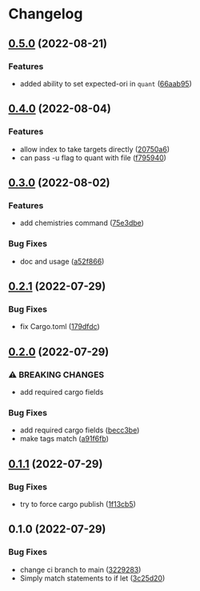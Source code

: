 # Changelog

## [0.5.0](https://github.com/COMBINE-lab/simpleaf/compare/v0.4.0...v0.5.0) (2022-08-21)


### Features

* added ability to set expected-ori in `quant` ([66aab95](https://github.com/COMBINE-lab/simpleaf/commit/66aab95ed7a66b9a8cfe2349d007662eb944b978))

## [0.4.0](https://github.com/COMBINE-lab/simpleaf/compare/v0.3.0...v0.4.0) (2022-08-04)


### Features

* allow index to take targets directly ([20750a6](https://github.com/COMBINE-lab/simpleaf/commit/20750a6505e802382f2922b5832ee68c25000933))
* can pass -u flag to quant with file ([f795940](https://github.com/COMBINE-lab/simpleaf/commit/f7959408cfd65dfa7fee5fc0fd7621d206f2cbe8))

## [0.3.0](https://github.com/COMBINE-lab/simpleaf/compare/v0.2.1...v0.3.0) (2022-08-02)


### Features

* add chemistries command ([75e3dbe](https://github.com/COMBINE-lab/simpleaf/commit/75e3dbeb5e9caeab2d7f5fa2e3311cc1dfb744ae))


### Bug Fixes

* doc and usage ([a52f866](https://github.com/COMBINE-lab/simpleaf/commit/a52f866c337a21bd75f870c65fca2a5026f18ef5))

## [0.2.1](https://github.com/COMBINE-lab/simpleaf/compare/v0.2.0...v0.2.1) (2022-07-29)


### Bug Fixes

* fix Cargo.toml ([179dfdc](https://github.com/COMBINE-lab/simpleaf/commit/179dfdc945ff707fd538e35028817493dcecb9ba))

## [0.2.0](https://github.com/COMBINE-lab/simpleaf/compare/v0.1.1...v0.2.0) (2022-07-29)


### ⚠ BREAKING CHANGES

* add required cargo fields

### Bug Fixes

* add required cargo fields ([becc3be](https://github.com/COMBINE-lab/simpleaf/commit/becc3be55254b75053f7d31252883efe03644092))
* make tags match ([a91f6fb](https://github.com/COMBINE-lab/simpleaf/commit/a91f6fb3d9d994f80e04bbb86b08bb01a11b6c4f))

## [0.1.1](https://github.com/COMBINE-lab/simpleaf/compare/v0.1.0...v0.1.1) (2022-07-29)


### Bug Fixes

* try to force cargo publish ([1f13cb5](https://github.com/COMBINE-lab/simpleaf/commit/1f13cb51d197556b5ccd808becbe1cb4aff67596))

## 0.1.0 (2022-07-29)


### Bug Fixes

* change ci branch to main ([3229283](https://github.com/COMBINE-lab/simpleaf/commit/322928375defb6a6124d277ce9aeabda1d94dd2f))
* Simply match statements to if let ([3c25d20](https://github.com/COMBINE-lab/simpleaf/commit/3c25d201df4d5a7b5532f3309c3e3740aa8cb7c6))
